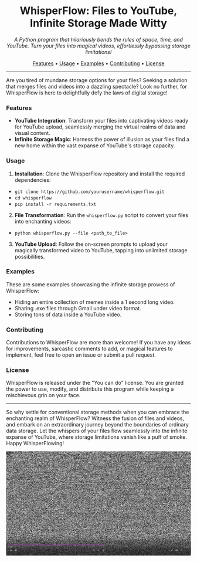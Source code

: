 <h1 align="center">WhisperFlow: Files to YouTube, Infinite Storage Made Witty</h1>

<p align="center">
  <i>A Python program that hilariously bends the rules of space, time, and YouTube. Turn your files into magical videos, effortlessly bypassing storage limitations!</i>
</p>

<p align="center">
  <a href="#features">Features</a> •
  <a href="#usage">Usage</a> •
  <a href="#examples">Examples</a> •
  <a href="#contributing">Contributing</a> •
  <a href="#license">License</a>
</p>

---

Are you tired of mundane storage options for your files? Seeking a solution that merges files and videos into a dazzling spectacle? Look no further, for WhisperFlow is here to delightfully defy the laws of digital storage!

### Features

- **YouTube Integration**: Transform your files into captivating videos ready for YouTube upload, seamlessly merging the virtual realms of data and visual content.
- **Infinite Storage Magic**: Harness the power of illusion as your files find a new home within the vast expanse of YouTube's storage capacity.

### Usage

1. **Installation**: Clone the WhisperFlow repository and install the required dependencies:
- ```git clone https://github.com/yourusername/whisperflow.git```
- ```cd whisperflow```
- ```pip install -r requirements.txt```

2. **File Transformation**: Run the `whisperflow.py` script to convert your files into enchanting videos:
- ```python whisperflow.py --file <path_to_file>```

3. **YouTube Upload**: Follow the on-screen prompts to upload your magically transformed video to YouTube, tapping into unlimited storage possibilities.

### Examples

These are some examples showcasing the infinite storage prowess of WhisperFlow:

- Hiding an entire collection of memes inside a 1 second long video.
- Sharing .exe files through Gmail under video format.
- Storing tons of data inside a YouTube video.

### Contributing

Contributions to WhisperFlow are more than welcome! If you have any ideas for improvements, sarcastic comments to add, or magical features to implement, feel free to open an issue or submit a pull request.

### License

WhisperFlow is released under the "You can do" license. You are granted the power to use, modify, and distribute this program while keeping a mischievous grin on your face.

---

So why settle for conventional storage methods when you can embrace the enchanting realm of WhisperFlow? Witness the fusion of files and videos, and embark on an extraordinary journey beyond the boundaries of ordinary data storage. Let the whispers of your files flow seamlessly into the infinite expanse of YouTube, where storage limitations vanish like a puff of smoke. Happy WhisperFlowing!

<p align="center">
    <img src="https://github.com/JoshuaKasa/WhisperFlow/blob/main/img/WhisperFlow_img.png" alt="WhisperFlow">
</p>
